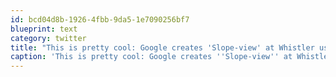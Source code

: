 ```yaml
---
id: bcd04d8b-1926-4fbb-9da5-1e7090256bf7
blueprint: text
category: twitter
title: "This is pretty cool: Google creates 'Slope-view' at Whistler using a snowmobile+camera gear http://bit.ly/a3dPKi (via @planetMitch)"
caption: 'This is pretty cool: Google creates ''Slope-view'' at Whistler using a snowmobile+camera gear http://bit.ly/a3dPKi (via <span class="username username_linked">@<a href="https://twitter.com/planetMitch" title="planetMitch = Wizard at thankYouPageMagic">planetMitch</a></span>)'
---
```

